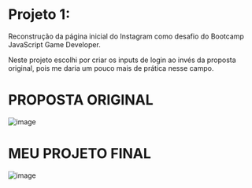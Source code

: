 # Projeto 1:

Reconstrução da página inicial do Instagram como desafio do Bootcamp JavaScript Game Developer.

Neste projeto escolhi por criar os inputs de login ao invés da proposta original, pois me daria um pouco mais de prática nesse campo.

# PROPOSTA ORIGINAL

![image](https://user-images.githubusercontent.com/80006401/117879401-531d0900-b27d-11eb-8359-d86ff6947c4c.png)

# MEU PROJETO FINAL

![image](https://user-images.githubusercontent.com/80006401/117879534-7c3d9980-b27d-11eb-9ae5-38eec2ecd87e.png)
